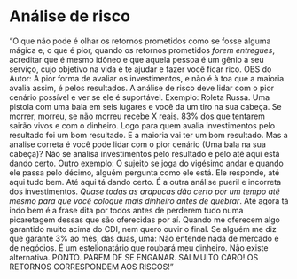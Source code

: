 # Análise de risco

“O que não pode é olhar os retornos prometidos como se fosse alguma mágica e, o que é pior, quando os retornos prometidos _forem entregues_, acreditar que é mesmo idôneo e que aquela pessoa é um gênio a seu serviço, cujo objetivo na vida é te ajudar e fazer você ficar rico. OBS do Autor: A pior forma de avaliar os investimentos, e não é à toa que a maioria avalia assim, é pelos resultados. A análise de risco deve lidar com o pior cenário possível e ver se ele é suportável. Exemplo: Roleta Russa. Uma pistola com uma bala em seis lugares e você da um tiro na sua cabeça. Se morrer, morreu, se não morreu recebe X reais. 83% dos que tentarem sairão vivos e com o dinheiro. Logo para quem avalia investimentos pelo resultado foi um bom resultado. E a maioria vai ter um bom resultado. Mas a analise correta é você pode lidar com o pior cenário \(Uma bala na sua cabeça\)? Não se analisa investimentos pelo resultado e pelo até aqui está dando certo. Outro exemplo: O sujeito se joga do vigésimo andar e quando ele passa pelo décimo, alguém pergunta como ele está. Ele responde, até aqui tudo bem. Até aqui tá dando certo. É a outra análise pueril e incorreta dos investimentos. _Quase todas as arapucas dão certo por um tempo até mesmo para que você coloque mais dinheiro antes de quebrar_. Até agora tá indo bem é a frase dita por todos antes de perderem tudo numa picaretagem dessas que são oferecidas por aí. Quando me oferecem algo garantido muito acima do CDI, nem quero ouvir o final. Se alguém me diz que garante 3% ao mês, das duas, uma: Não entende nada de mercado e de negócios. É um estelionatário que roubará meu dinheiro. Não existe alternativa. PONTO. PAREM DE SE ENGANAR. SAI MUITO CARO! OS RETORNOS CORRESPONDEM AOS RISCOS!”

